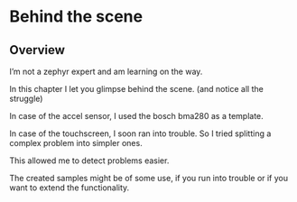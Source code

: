# Behind the scene

## Overview

I’m not a zephyr expert and am learning on the way.

In this chapter I let you glimpse behind the scene. (and notice all the struggle)

In case of the accel sensor, I used the bosch bma280 as a template.

In case of the touchscreen, I soon ran into trouble.
So I tried splitting a complex problem into simpler ones.

This allowed me to detect problems easier.

The created samples might be of some use, if you run into trouble or if you want to extend the functionality.
